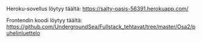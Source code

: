 Heroku-sovellus löytyy täältä: https://salty-oasis-56391.herokuapp.com/

Frontendin koodi löytyy täältä: https://github.com/UndergroundSea/Fullstack_tehtavat/tree/master/Osa2/puhelinluettelo